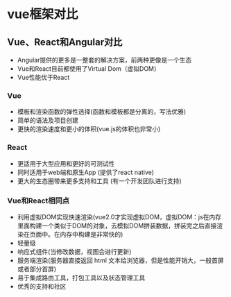 # vue框架对比

## Vue、React和Angular对比

* Angular提供的更多是一整套的解决方案，前两种更像是一个生态
* Vue和React目前都使用了Virtual Dom（虚拟DOM）
* Vue性能优于React

### Vue

* 模板和渲染函数的弹性选择(函数和模板都是分离的，写法优雅)
* 简单的语法及项目创建
* 更快的渲染速度和更小的体积(vue.js的体积也非常小)

### React

* 更适用于大型应用和更好的可测试性
* 同时适用于web端和原生App (提供了react native)
* 更大的生态圈带来更多支持和工具 (有一个开发团队进行支持)

### Vue和React相同点

* 利用虚拟DOM实现快速渲染(vue2.0才实现虚拟DOM，虚拟DOM：js在内存里面构建一个类似于DOM的对象，去模拟DOM拼装数据，拼装完之后直接渲染在页面中。在内存中构建是非常快的)
* 轻量级
* 响应式组件(当修改数据，视图会进行更新)
* 服务端渲染(服务器直接返回 html 文本给浏览器，但是性能开销大，一般首屏或者部分首屏)
* 易于集成路由工具，打包工具以及状态管理工具
* 优秀的支持和社区

